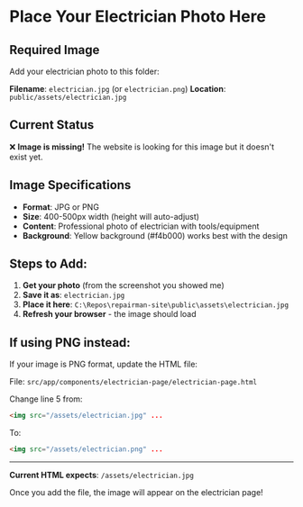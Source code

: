 # Place Your Electrician Photo Here

## Required Image

Add your electrician photo to this folder:

**Filename**: `electrician.jpg` (or `electrician.png`)
**Location**: `public/assets/electrician.jpg`

## Current Status

❌ **Image is missing!** The website is looking for this image but it doesn't exist yet.

## Image Specifications

- **Format**: JPG or PNG
- **Size**: 400-500px width (height will auto-adjust)
- **Content**: Professional photo of electrician with tools/equipment
- **Background**: Yellow background (#f4b000) works best with the design

## Steps to Add:

1. **Get your photo** (from the screenshot you showed me)
2. **Save it as**: `electrician.jpg`
3. **Place it here**: `C:\Repos\repairman-site\public\assets\electrician.jpg`
4. **Refresh your browser** - the image should load

## If using PNG instead:

If your image is PNG format, update the HTML file:

File: `src/app/components/electrician-page/electrician-page.html`

Change line 5 from:

```html
<img src="/assets/electrician.jpg" ...
```

To:

```html
<img src="/assets/electrician.png" ...
```

---

**Current HTML expects**: `/assets/electrician.jpg`

Once you add the file, the image will appear on the electrician page!
